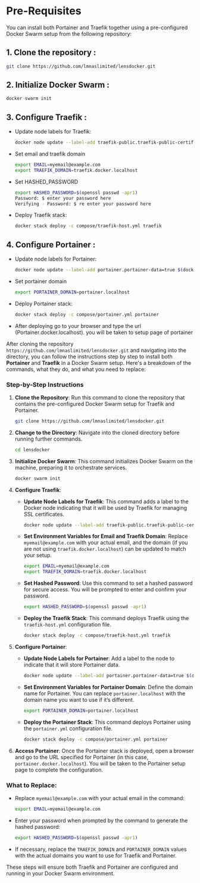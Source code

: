 # Pre-Requisites
You can install both Portainer and Traefik together using a pre-configured Docker Swarm setup from the following repository:

## 1. Clone the repository :
   ```bash
   git clone https://github.com/lmnaslimited/lensdocker.git
   ```
   
## 2. Initialize Docker Swarm :
   ```bash
   docker swarm init 
   ```

## 3. Configure Traefik :
   - Update node labels for Traefik:
     ```bash
     docker node update --label-add traefik-public.traefik-public-certificates=true $(docker info -f '{{.Swarm.NodeID}}')
     ```
   - Set email and traefik domain
     ```bash
     export EMAIL=myemail@example.com
     export TRAEFIK_DOMAIN=traefik.docker.localhost
     ```
   - Set HASHED_PASSWORD
     ```bash
     export HASHED_PASSWORD=$(openssl passwd -apr1)
     Password: $ enter your password here
     Verifying - Password: $ re enter your password here
     ```
   - Deploy Traefik stack:
     ```bash
     docker stack deploy -c compose/traefik-host.yml traefik
     ```

## 4. Configure Portainer :
   - Update node labels for Portainer:
     ```bash
     docker node update --label-add portainer.portainer-data=true $(docker info -f '{{.Swarm.NodeID}}')
     ```
   - Set portainer domain
     ```bash
     export PORTAINER_DOMAIN=portainer.localhost
     ```
   - Deploy Portainer stack:
     ```bash
     docker stack deploy -c compose/portainer.yml portainer
     ```
   - After deploying go to your browser and type the url (Portainer.docker.localhost). you will be taken to setup page of portainer




After cloning the repository `https://github.com/lmnaslimited/lensdocker.git` and navigating into the directory, you can follow the instructions step by step to install both **Portainer** and **Traefik** in a Docker Swarm setup. Here's a breakdown of the commands, what they do, and what you need to replace:

### Step-by-Step Instructions

1. **Clone the Repository**:
   Run this command to clone the repository that contains the pre-configured Docker Swarm setup for Traefik and Portainer.
   ```bash
   git clone https://github.com/lmnaslimited/lensdocker.git
   ```

2. **Change to the Directory**:
   Navigate into the cloned directory before running further commands.
   ```bash
   cd lensdocker
   ```

3. **Initialize Docker Swarm**:
   This command initializes Docker Swarm on the machine, preparing it to orchestrate services.
   ```bash
   docker swarm init
   ```

4. **Configure Traefik**:
   - **Update Node Labels for Traefik**: This command adds a label to the Docker node indicating that it will be used by Traefik for managing SSL certificates.
     ```bash
     docker node update --label-add traefik-public.traefik-public-certificates=true $(docker info -f '{{.Swarm.NodeID}}')
     ```

   - **Set Environment Variables for Email and Traefik Domain**:
     Replace `myemail@example.com` with your actual email, and the domain (if you are not using `traefik.docker.localhost`) can be updated to match your setup.
     ```bash
     export EMAIL=myemail@example.com
     export TRAEFIK_DOMAIN=traefik.docker.localhost
     ```

   - **Set Hashed Password**: Use this command to set a hashed password for secure access. You will be prompted to enter and confirm your password.
     ```bash
     export HASHED_PASSWORD=$(openssl passwd -apr1)
     ```

   - **Deploy the Traefik Stack**: This command deploys Traefik using the `traefik-host.yml` configuration file.
     ```bash
     docker stack deploy -c compose/traefik-host.yml traefik
     ```

5. **Configure Portainer**:
   - **Update Node Labels for Portainer**: Add a label to the node to indicate that it will store Portainer data.
     ```bash
     docker node update --label-add portainer.portainer-data=true $(docker info -f '{{.Swarm.NodeID}}')
     ```

   - **Set Environment Variables for Portainer Domain**: Define the domain name for Portainer. You can replace `portainer.localhost` with the domain name you want to use if it’s different.
     ```bash
     export PORTAINER_DOMAIN=portainer.localhost
     ```

   - **Deploy the Portainer Stack**: This command deploys Portainer using the `portainer.yml` configuration file.
     ```bash
     docker stack deploy -c compose/portainer.yml portainer
     ```

6. **Access Portainer**:
   Once the Portainer stack is deployed, open a browser and go to the URL specified for Portainer (in this case, `portainer.docker.localhost`). You will be taken to the Portainer setup page to complete the configuration.

### What to Replace:
- Replace `myemail@example.com` with your actual email in the command:
  ```bash
  export EMAIL=myemail@example.com
  ```
- Enter your password when prompted by the command to generate the hashed password:
  ```bash
  export HASHED_PASSWORD=$(openssl passwd -apr1)
  ```
- If necessary, replace the `TRAEFIK_DOMAIN` and `PORTAINER_DOMAIN` values with the actual domains you want to use for Traefik and Portainer.

These steps will ensure both Traefik and Portainer are configured and running in your Docker Swarm environment.
<!--stackedit_data:
eyJoaXN0b3J5IjpbLTUwMzA5NTgwMSwxNzU4MDU1MDU3XX0=
-->
